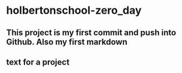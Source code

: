 # holbertonschool-zero_day
## This project is my first commit and push into Github. Also my first markdown
## text for a project
